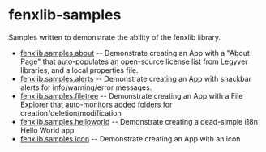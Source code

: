 # fenxlib-samples
Samples written to demonstrate the ability of the fenxlib library.

- [fenxlib.samples.about](fenxlib-samples-about/README.md)
-- Demonstrate creating an App with a "About Page" that auto-populates an open-source license list from Legyver libraries, and a local properties file.
- [fenxlib.samples.alerts](fenxlib-samples-alerts/README.md)
-- Demonstrate creating an App with snackbar alerts for info/warning/error messages.
- [fenxlib.samples.filetree](fenxlib-samples-filetree/README.md)
-- Demonstrate creating an App with a File Explorer that auto-monitors added folders for creation/deletion/modification
- [fenxlib.samples.helloworld](fenxlib-samples-helloworld/README.md)
-- Demonstrate creating a dead-simple i18n Hello World app
- [fenxlib.samples.icon](fenxlib-samples-icon/README.md)
-- Demonstrate creating an App with an icon
